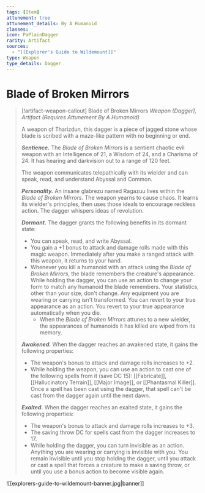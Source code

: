 ```yaml
---
tags: [Item]
attunement: true
attunement_details: By A Humanoid
classes: 
icon: PaPlainDagger
rarity: Artifact
sources:
  - "[[Explorer's Guide to Wildemount]]"
type: Weapon
type_details: Dagger
---
```

# Blade of Broken Mirrors
>[!artifact-weapon-callout] Blade of Broken Mirrors
>*Weapon (Dagger), Artifact (Requires Attunement By A Humanoid)*
>
>A weapon of Tharizdun, this dagger is a piece of jagged stone whose blade is scribed with a maze-like pattern with no beginning or end.
>
>***Sentience.*** The *Blade of Broken Mirrors* is a sentient chaotic evil weapon with an Intelligence of 21, a Wisdom of 24, and a Charisma of 24. It has hearing and darkvision out to a range of 120 feet.
>
>The weapon communicates telepathically with its wielder and can speak, read, and understand Abyssal and Common.
>
>***Personality.*** An insane glabrezu named Ragazuu lives within the *Blade of Broken Mirrors*. The weapon yearns to cause chaos. It learns its wielder's principles, then uses those ideals to encourage reckless action. The dagger whispers ideas of revolution.
>
>***Dormant.*** The dagger grants the following benefits in its dormant state:
>
>* You can speak, read, and write Abyssal.
>* You gain a +1 bonus to attack and damage rolls made with this magic weapon. Immediately after you make a ranged attack with this weapon, it returns to your hand.
>* Whenever you kill a humanoid with an attack using the *Blade of Broken Mirrors*, the blade remembers the creature's appearance. While holding the dagger, you can use an action to change your form to match any humanoid the blade remembers. Your statistics, other than your size, don't change. Any equipment you are wearing or carrying isn't transformed. You can revert to your true appearance as an action. You revert to your true appearance automatically when you die.
>	+ When the *Blade of Broken Mirrors* attunes to a new wielder, the appearances of humanoids it has killed are wiped from its memory.
>
>***Awakened.*** When the dagger reaches an awakened state, it gains the following properties:
>
>* The weapon's bonus to attack and damage rolls increases to +2.
>* While holding the weapon, you can use an action to cast one of the following spells from it (save DC 15): [[Fabricate]], [[Hallucinatory Terrain]], [[Major Image]], or [[Phantasmal Killer]]. Once a spell has been cast using the dagger, that spell can't be cast from the dagger again until the next dawn.
>
>***Exalted.*** When the dagger reaches an exalted state, it gains the following properties:
>
>* The weapon's bonus to attack and damage rolls increases to +3.
>* The saving throw DC for spells cast from the dagger increases to 17.
>* While holding the dagger, you can turn invisible as an action. Anything you are wearing or carrying is invisible with you. You remain invisible until you stop holding the dagger, until you attack or cast a spell that forces a creature to make a saving throw, or until you use a bonus action to become visible again.

![[explorers-guide-to-wildemount-banner.jpg|banner]]
